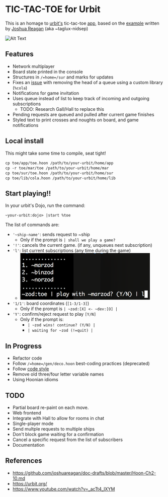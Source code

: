 # TIC-TAC-TOE for Urbit

This is an homage to [urbit's](https://urbit.org/) tic-tac-toe [app](https://www.youtube.com/watch?v=_acTt4_IXYM&t=225s), based on the [example](https://github.com/joshuareagan/doc-drafts/blob/master/Hoon-Ch2-10.md) written by [Joshua Reagan](http://www.joshuareagan.com/) (aka ~taglux-nidsep)

![Alt Text](toe.low.gif)

## Features

- Network multiplayer
- Board state printed in the console
- Structures in `/=home=/sur` and marks for updates
- Fixes an [issue](https://github.com/urbit/arvo/issues/1100) with removing the head of a queue using a custom library (`%cola`)
- Notifications for game invitation
- Uses queue instead of list to keep track of incoming and outgoing subscriptions
  - TODO: Research Gall/Hall to replace this
- Pending requests are queued and pulled after current game finishes
- Styled text to print crosses and noughts on board, and game notifications

## Local install

This might take some time to compile, seat tight!

    cp toe/app/toe.hoon /path/to/your-urbit/home/app
    cp -r toe/mar/toe /path/to/your-urbit/home/mar
    cp toe/sur/toe.hoon /path/to/your-urbit/home/sur
    cp toe/lib/cola.hoon /path/to/your-urbit/home/lib

## Start playing!!

In your urbit's Dojo, run the command:

    ~your-urbit:dojo> |start %toe

The list of commands are:

- `'~ship-name'`: sends request to ~ship
  - Only if the prompt is `| shall we play a game?`
- `'!'`: cancels the current game. (if any, unqueues next subscription)
- `'l'`: list current subscriptions (any time during the game)
  - ![list|20%](subs.png)
- `'1/1'`: board coordinates (`[1-3/1-3]`)
  - Only if the prompt is `| ~zod:[X] <- ~dev:[O] |`
- `'Y'`: confirm/reject request to play `[Y/N]`
  - Only if the prompt is:
    - `| ~zod wins! continue? (Y/N) |`
    - `| waiting for ~zod (!=quit) |`

## In Progress
- Refactor code
- Follow `/=home=/gen/deco.hoon` best-coding practices (deprecated)
- Follow [code style](https://urbit.org/docs/learn/arvo/style/)
- Remove old three/four letter variable names
- Using Hoonian idioms

## TODO
- Partial board re-paint on each move.
- Web frontend
- Integrate with Hall to allow for rooms in chat
- Single-player mode
- Send multple requests to multiple ships
- Don't block game waiting for a confirmation
- Cancel a specific request from the list of subscribers
- Documentation

## References

- https://github.com/joshuareagan/doc-drafts/blob/master/Hoon-Ch2-10.md
- https://urbit.org/
- https://www.youtube.com/watch?v=_acTt4_IXYM
